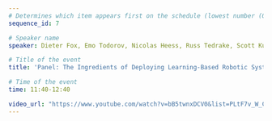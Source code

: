 ```yaml
---
# Determines which item appears first on the schedule (lowest number (0) appears first)
sequence_id: 7

# Speaker name
speaker: Dieter Fox, Emo Todorov, Nicolas Heess, Russ Tedrake, Scott Kuindersma

# Title of the event
title: 'Panel: The Ingredients of Deploying Learning-Based Robotic Systems'

# Time of the event
time: 11:40-12:40

video_url: "https://www.youtube.com/watch?v=bB5twnxDCV0&list=PLtF7v_W_CG5oG_lhI9tA1g4dPJKBOWDsA&index=7"
---
```

